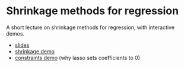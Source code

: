 # Shrinkage methods for regression

A short lecture on shrinkage methods for regression, with interactive demos.

 - [slides](https://htmlpreview.github.io/?https://github.com/goldingn/shrinkage_lecture/blob/master/shrinkage.html)
 - [shrinkage demo](https://goldingn.shinyapps.io/shrinkage_demo/)
 - [constraints demo](https://goldingn.shinyapps.io/constraint_app/) (why lasso sets coefficients to 0)
